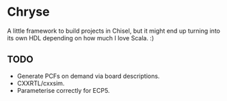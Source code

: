 # Chryse

A little framework to build projects in Chisel, but it might end up turning into
its own HDL depending on how much I love Scala. :)

## TODO

* Generate PCFs on demand via board descriptions.
* CXXRTL/cxxsim.
* Parameterise correctly for ECP5.
